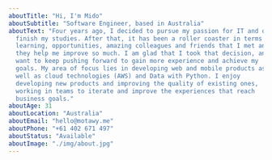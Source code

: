 ```yaml
---
aboutTitle: "Hi, I'm Mido"
aboutSubtitle: "Software Engineer, based in Australia"
aboutText: "Four years ago, I decided to pursue my passion for IT and decided to
  finish my studies. After that, it has been a roller coaster in terms of
  learning, opportunities, amazing colleagues and friends that I met and
  they help me improve so much. I am glad that I took that decision, and I
  want to keep pushing forward to gain more experience and achieve my
  goals. My area of focus lies in developing web and mobile products as
  well as cloud technologies (AWS) and Data with Python. I enjoy
  developing new products and improving the quality of existing ones,
  working in teams to iterate and improve the experiences that reach
  business goals."
aboutAge: 31
aboutLocation: "Australia"
aboutEmail: "hello@motawy.me"
aboutPhone: "+61 402 671 497"
aboutStatus: "Available"
aboutImage: "./img/about.jpg"
---
```

